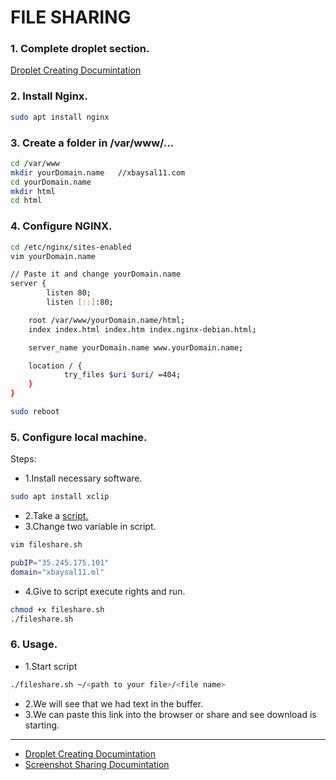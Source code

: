 # FILE SHARING

### 1. Complete droplet section.

[Droplet Creating Documintation](droplet/README.md)

### 2. Install Nginx.

```bash
sudo apt install nginx
```

### 3. Create a folder in /var/www/...

```bash
cd /var/www
mkdir yourDomain.name   //xbaysal11.com
cd yourDomain.name
mkdir html
cd html
```

### 4. Configure NGINX.

```bash
cd /etc/nginx/sites-enabled
vim yourDomain.name
```

```bash
// Paste it and change yourDomain.name
server {
        listen 80;
        listen [::]:80;

    root /var/www/yourDomain.name/html;
    index index.html index.htm index.nginx-debian.html;

    server_name yourDomain.name www.yourDomain.name;

    location / {
            try_files $uri $uri/ =404;
    }
}
```

```bash
sudo reboot
```

### 5. Configure local machine.

Steps:

- 1.Install necessary software.

```bash
sudo apt install xclip
```

- 2.Take a [script.](https://gitcdn.link/repo/xbaysal11/privatium/master/fileshare/fileshare.sh)
- 3.Change two variable in script.

```bash
vim fileshare.sh
```

```bash
pubIP="35.245.175.101"
domain="xbaysal11.ml"
```

- 4.Give to script execute rights and run.

```bash
chmod +x fileshare.sh
./fileshare.sh
```

### 6. Usage.

- 1.Start script

```bash
./fileshare.sh ~/<path to your file>/<file name>
```

- 2.We will see that we had text in the buffer.
- 3.We can paste this link into the browser or share and see download is starting.

---

- [Droplet Creating Documintation](droplet/README.md)
- [Screenshot Sharing Documintation](screenshot/README.md)
